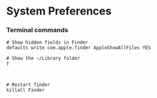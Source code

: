 # System Preferences





### Terminal commands

```
# Show hidden fields in Finder
defaults write com.apple.finder AppleShowAllFiles YES

# Show the ~/Library folder
†



# Restart finder
killall Finder
```